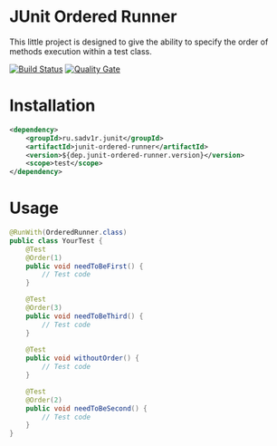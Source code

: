 JUnit Ordered Runner
====================
This little project is designed to give the ability to specify the order of methods execution within a test class.

[![Build Status](https://travis-ci.org/sadv1r/junit-ordered-runner.svg?branch=master)](https://travis-ci.org/sadv1r/junit-ordered-runner)
[![Quality Gate](https://sonarcloud.io/api/badges/gate?key=ru.sdv1r.junit:junit-ordered-runner)](https://sonarcloud.io/dashboard/index/ru.sdv1r.junit:junit-ordered-runner)

Installation
==========================
```xml
<dependency>
    <groupId>ru.sadv1r.junit</groupId>
    <artifactId>junit-ordered-runner</artifactId>
    <version>${dep.junit-ordered-runner.version}</version>
    <scope>test</scope>
</dependency>
```

Usage
====================================
```java
@RunWith(OrderedRunner.class)
public class YourTest {
    @Test
    @Order(1)
    public void needToBeFirst() {
        // Test code
    }

    @Test
    @Order(3)
    public void needToBeThird() {
        // Test code
    }
    
    @Test
    public void withoutOrder() {
        // Test code
    }

    @Test
    @Order(2)
    public void needToBeSecond() {
        // Test code
    }
}
```
